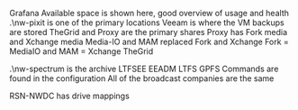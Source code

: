 Grafana
Available space is shown here, good overview of usage and health
.\\nw-pixit is one of the primary locations
Veeam is where the VM backups are stored
TheGrid and Proxy are the primary shares
Proxy has Fork media and Xchange media
Media-IO and MAM replaced Fork and Xchange
Fork = MediaIO and MAM = Xchange
TheGrid 

.\\nw-spectrum is the archive
LTFSEE
EEADM 
LTFS 
GPFS
Commands are found in the configuration
All of the broadcast companies are the same

RSN-NWDC has drive mappings
